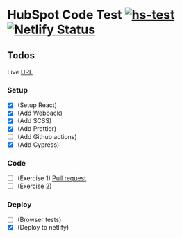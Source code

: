 # HubSpot Code Test [![hs-test](https://github.com/mrndhlovu/hs-code-test/actions/workflows/hs-test.yml/badge.svg)](https://github.com/mrndhlovu/hs-code-test/actions/workflows/hs-test.yml) [![Netlify Status](https://api.netlify.com/api/v1/badges/cdcf853e-2e51-4bb0-b667-aa9fe590ddbf/deploy-status)](https://app.netlify.com/sites/hs-test/deploys)

## Todos

Live [URL](https://6154196ed2b5f6bf8fae74ec--hs-test.netlify.app/)

### Setup

- [x] (Setup React)
- [x] (Add Webpack)
- [x] (Add SCSS)
- [x] (Add Prettier)
- [ ] (Add Github actions)
- [x] (Add Cypress)

### Code

- [ ] (Exercise 1) [Pull request](https://github.com/mrndhlovu/hs-code-test/pull/2)
- [ ] (Exercise 2)

### Deploy

- [ ] (Browser tests)
- [x] (Deploy to netlify)
